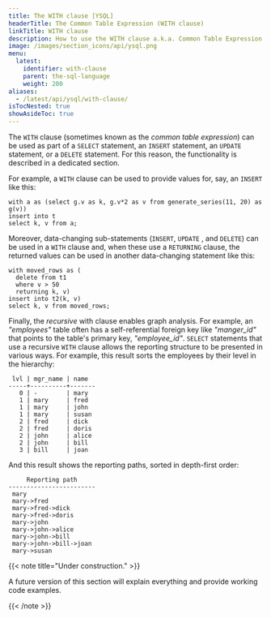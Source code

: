 ```yaml
---
title: The WITH clause [YSQL]
headerTitle: The Common Table Expression (WITH clause)
linkTitle: WITH clause
description: How to use the WITH clause a.k.a. Common Table Expression
image: /images/section_icons/api/ysql.png
menu:
  latest:
    identifier: with-clause
    parent: the-sql-language
    weight: 200
aliases:
  - /latest/api/ysql/with-clause/
isTocNested: true
showAsideToc: true
---
```


The `WITH` clause (sometimes known as the _common table expression_) can be used as part of a `SELECT` statement, an `INSERT` statement, an `UPDATE` statement, or a `DELETE` statement. For this reason, the functionality is described in a dedicated section.

For example, a `WITH` clause can be used to provide values for, say, an `INSERT` like this:

```
with a as (select g.v as k, g.v*2 as v from generate_series(11, 20) as g(v))
insert into t
select k, v from a;
```
Moreover, data-changing sub-statements (`INSERT`, `UPDATE` , and `DELETE`) can be used in a `WITH` clause and, when these use a `RETURNING` clause, the returned values can be used in another data-changing statement like this:

```
with moved_rows as (
  delete from t1
  where v > 50
  returning k, v)
insert into t2(k, v)
select k, v from moved_rows;
```

Finally, the _recursive_ with clause enables graph analysis. For example, an _"employees"_ table often has a self-referential foreign key like _"manger_id"_ that points to the table's primary key, _"employee_id"_. `SELECT` statements that use a recursive `WITH` clause allows the reporting structure to be presented in various ways. For example, this result sorts the employees by their level in the hierarchy:

```
 lvl | mgr_name | name  
-----+----------+-------
   0 | -        | mary
   1 | mary     | fred
   1 | mary     | john
   1 | mary     | susan
   2 | fred     | dick
   2 | fred     | doris
   2 | john     | alice
   2 | john     | bill
   3 | bill     | joan
```

And this result shows the reporting paths, sorted in depth-first order:

```
     Reporting path     
------------------------
 mary
 mary->fred
 mary->fred->dick
 mary->fred->doris
 mary->john
 mary->john->alice
 mary->john->bill
 mary->john->bill->joan
 mary->susan
```



{{< note title="Under construction." >}}

A future version of this section will explain everything and provide working code examples.

{{< /note >}}


